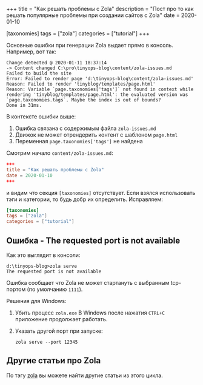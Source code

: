 +++
title = "Как решать проблемы с Zola"
description = "Пост про то как решать популярные проблемы при создании сайтов с Zola"
date = 2020-01-10

[taxonomies]
tags = ["zola"]
categories = ["tutorial"]
+++

Основные ошибки при генерации Zola выдает прямо в консоль. Например, вот так:

```shell script
Change detected @ 2020-01-11 18:37:14
-> Content changed C:\pro\tinyops-blog\content/zola-issues.md
Failed to build the site
Error: Failed to render page 'd:\tinyops-blog\content/zola-issues.md'
Reason: Failed to render 'tinyblog/templates/page.html'
Reason: Variable `page.taxonomies['tags']` not found in context while rendering 'tinyblog/templates/page.html': the evaluated version was `page.taxonomies.tags`. Maybe the index is out of bounds?
Done in 31ms.
```

В контексте ошибки выше:
1. Ошибка связана с содержимым файла `zola-issues.md`
2. Движок не может отрендерить контент с шаблоном `page.html`
3. Переменная `page.taxonomies['tags']` не найдена

Смотрим начало `content/zola-issues.md`:

```toml
+++
title = "Как решать проблемы с Zola"
date = 2020-01-10
+++
```

и видим что секция `[taxonomies]` отсутствует. Если взялся использовать тэги и категории, то будь
добр их определить. Исправляем:

```toml
[taxonomies]
tags = ["zola"]
categories = ["tutorial"]
```

## Ошибка - The requested port is not available

Как это выглядит в консоли:

```shell script
d:\tinyops-blog>zola serve
The requested port is not available
```

Ошибка сообщает что Zola не может стартануть с выбранным tcp-портом (по умолчанию `1111`). 

Решения для Windows:
1. Убить процесс `zola.exe`
    В Windows после нажатия `CTRL+C` приложение продолжает работать.
    
2. Указать другой порт при запуске:
    ```shell script
    zola serve --port 12345
    ```

## Другие статьи про Zola

По тэгу [zola](/tags/zola) вы можете найти другие статьи из этого цикла.
